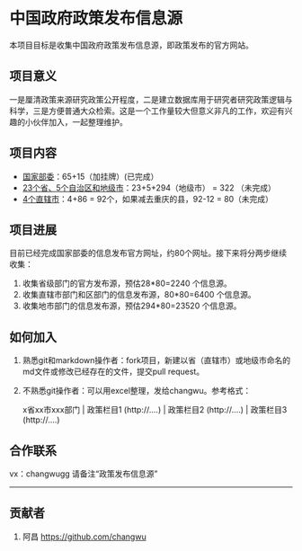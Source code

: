 # 中国政府政策发布信息源

本项目目标是收集中国政府政策发布信息源，即政策发布的官方网站。


## 项目意义

一是厘清政策来源研究政策公开程度，二是建立数据库用于研究者研究政策逻辑与科学，三是方便普通大众检索。这是一个工作量较大但意义非凡的工作，欢迎有兴趣的小伙伴加入，一起整理维护。

## 项目内容

- [国家部委](国家部委.md)：65+15（加挂牌）(已完成）
- [23个省、5个自治区和地级市](地级市.md)：23+5+294（地级市） = 322 （未完成）
- [4个直辖市](直辖市.md)：4+86 = 92个，如果减去重庆的县，92-12 = 80（未完成）


## 项目进展

目前已经完成国家部委的信息发布官方网址，约80个网址。接下来将分两步继续收集：
1. 收集省级部门的官方发布源，预估28\*80=2240 个信息源。
2. 收集直辖市部门和区部门的信息发布源，80\*80=6400 个信息源。
3. 收集地市部门的信息发布源，预估294\*80=23520 个信息源。

## 如何加入

1. 熟悉git和markdown操作者：fork项目，新建以省（直辖市）或地级市命名的md文件或修改已经存在的文件，提交pull request。
2. 不熟悉git操作者：可以用excel整理，发给changwu。参考格式：

    x省xx市xxx部门 | 政策栏目1 (http://....) | 政策栏目2 (http://....) | 政策栏目3 (http://....)

## 合作联系

vx：changwugg 请备注“政策发布信息源”

---

## 贡献者

1. 阿昌 https://github.com/changwu





